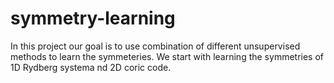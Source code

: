 # symmetry-learning
In this project our goal is to use combination of different unsupervised methods to learn the symmeteries.
We start with learning the symmetries of 1D Rydberg systema nd 2D coric code.
